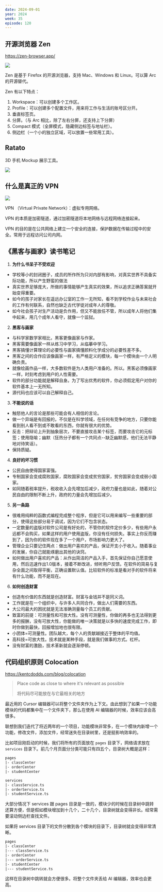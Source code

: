```yaml
---
date: 2024-09-01
year: 2024
week: 35
episode: 120
---
```


## 开源浏览器 Zen

https://zen-browser.app/

![](https://pocket.haydenhayden.com/blog/202409011135414.png)

Zen 是基于 Firefox 的开源浏览器，支持 Mac、Windows 和 Linux。可以算 Arc 的开源替代。

Zen 有以下特点：
1. Workspace：可以创建多个工作区。
2. Profile：可以创建多个配置文件，用来将工作与生活的账号区分开。
3. 垂直标签页。
4. 分屏。（与 Arc 相比，除了左右分屏，还支持上下分屏）
5. Compact 模式（全屏模式，隐藏侧边标签与地址栏）。
6. 侧边栏（一个小的独立区域，可以放置一些常用工具）。

## Ratato

3D 手机 Mockup 展示工具。

![](https://pocket.haydenhayden.com/blog/202409011140626.png)

[](https://x.com/pengchujin/status/1829053875946696756)

## 什么是真正的 VPN

[](https://www.youtube.com/watch?v=6eLSQEbnOB0)

![](https://pocket.haydenhayden.com/blog/202409011913929.png)

VPN （Virtual Private Network）：虚拟专用网络。

VPN 的本质是加密隧道，通过加密隧道将本地网络与远程网络连接起来。

VPN 的目的是在公共网络上建立一个安全的连接，保护数据在传输过程中的安全。常用于远程访问公司内网。


## 《黑客与画家》读书笔记

1. **为什么书呆子不受欢迎**

<section>

- 学校等小的封闭圈子，成员的所作所为只对内部有影响，对真实世界不具备实际功能，所以产生野蛮的做法
- 真实世界足够庞大，所做的事情能够产生真实的效果，所以追求正确答案就开始变得重要。
- 如今的孩子对家长在遥远办公室的工作一无所知，看不到学校作业与未来社会的工作有何联系，自然也缺乏古代学徒对成年人的尊敬。
- 如今社会孩子对生产活动是负作用，但又不能放任不管，所以成年人将他们集中起来，用几个成年人看守，就像一个监狱。

</section>

2. **黑客与画家**

<section>

- 与科学家数学家相比，黑客更像画家与作家。
- 黑客需要像画家一样从练习中学习，从临摹中学习。
- 黑客搞懂计算理论的必要性与画家搞懂颜料化学成分的必要性差不多。
- 黑客之间的合作应该像画家一样，有严格定义的模块，每一个模块由一个人明确负责。
- 就像绘画作品一样，大多数软件是为人类用户准备的。所以。黑客必须像画家一样，时刻考虑到用户的人性需要。
- 软件的部分功能就是解释自身。为了写出优秀的软件，你必须假定用户对你的软件基本上一无所知。
- 源代码也应该可以自己解释自己。

</section>

3. **不能说的话**

<section>

- 触怒他人的言论是那些可能会有人相信的言论。
- 做一个异端是有回报的，不仅是在科学领域，在任何有竞争的地方，只要你能看到别人看不到或不敢看的东西，你就有很大的优势。
- 反击：把辩论上升到抽象层次，不要直接攻击某个标签，而要攻击它的元标签；使用隐喻；幽默（狂热分子都有一个共同点--缺乏幽默感，他们无法平静地对待笑话）。
- 保持质疑。

</section>

4. **良好的坏习惯**

<section>

- 公民自由使得国家富强。
- 专制国家会变成腐败国家，腐败国家会变成贫穷国家，贫穷国家会变成弱小国家。
- 如同随着税率提升，税收收入会先增加后减少，政府力量也是如此，随着对公民自由的限制不断上升，政府的力量会先增加后减少。

</section>

5. **另一条路**

<section>

- 很难用纯粹的函数式编程完成整个程序，但是它可以用来编写一些重要的部分，使得这些部分易于调试，因为它们不包含状态。
- 一定数量的盗版对软件公司是有好处的，不管你的软件定价多少，有些用户永远都不会购买，如果这样的用户使用盗版，你没有任何损失。事实上你反而赚到了，因为你的软件现在多了一个用户，市场影响力更大了。
- 管理企业只要记住两点：做出用户喜欢的产品，保证开支小于收入。随着事业的发展，你自己就能琢磨出其他的诀窍。
- 如何做出用户喜欢的产品：从作出简洁的产品入手，首先保证你自己愿意使用，然后迅速作出1.0版本，接着不断改进，倾听用户反馈。在软件的简易与复杂全面之间取得平衡，正确设置默认值。比较软件的标准是看对手的软件将来有什么功能，而不是现在。

</section>

6. **如何创造财富**

<section>

- 创造有价值的东西就是创造财富。财富与金钱并不是同义词。
- 工作就是在一个组织中，与许多人共同合作，做出人们需要的东西。
- 大公司最大的困扰就是无法准确测量每个员工的贡献。
- 致富的前提：可测量性和可放大性。没有可测量性，你做的再多也无法得到更多的报酬，没有可放大性，你能做的唯一决策就是以多快的速度完成工作，即时你做到最快，回报增加地也很有限。
- 小团体=可测量性。团队越大，每个人的贡献越接近于整体的平均值。
- 高科技=可放大性。技术就是某种手段，就是我们做事的方式。杠杆。
- 没有财富的激励，技术革新就会逐渐停顿。

</section>

## 代码组织原则 Colocation

https://kentcdodds.com/blog/colocation

> Place code as close to where it's relevant as possible
>
> 将代码尽可能放在与它最相关的地方

最近用的 Cursor 编辑器可以将整个文件夹作为上下文。由此想到了如果一个功能模块的代码都集中在一个文件夹下，那么在使用 AI 编辑器的时候，效率应该会高很多。

联想到我们迭代了将近两年的一个项目，功能模块非常多，在一个模块内新增一个功能，修改文件，添加文件，经常迷失在目录树里，还是挺影响效率的。

比如项目刚启动的时候，我们将所有的页面放在 `pages` 目录下，网络请求放在 `services` 目录下。前几个月页面分分类可能只有四五个，目录树大概是这样：

```txt
pages
|- classCenter
|- orderCenter
|- studentCenter

services
|- classService.ts
|- orderService.ts
|- studentService.ts
```

大部分情况下 services 跟 pages 目录是一致的，模块少的时候在目录树中跳转还算方便，但是假如模块增加到十几个，二十几个，目录树就会变得非长。经常需要滚动侧边栏查找文件。

如果将 services 目录下的文件分散到各个模块的目录下，目录树就会变得非常清晰。

```txt
pages
|- classCenter
|--- classService.ts
|- orderCenter
|--- orderService.ts
|- studentCenter
|--- studentService.ts
```

这样在目录树中跳转就会方便很多。将整个文件夹丢给 AI 编辑器，效率也会更高。
